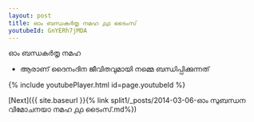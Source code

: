 ```yaml
---
layout: post
title: ഓം ബന്ധകർതൃ നമഹ ൧൧ ടൈംസ്
youtubeId: GnYERh7jMDA
---
```

 
 
 ഓം ബന്ധകർതൃ നമഹ 
 
 -  ആരാണ് ദൈനംദിന ജീവിതവുമായി നമ്മെ ബന്ധിപ്പിക്കുന്നത് 
 
  
 
  
 
 
 
 
 
 


{% include youtubePlayer.html id=page.youtubeId %}
 
[Next]({{ site.baseurl }}{% link  split1/_posts/2014-03-06-ഓം സുബന്ധന വിമോചനയാ നമഹ ൧൧ ടൈംസ്.md%})
 
